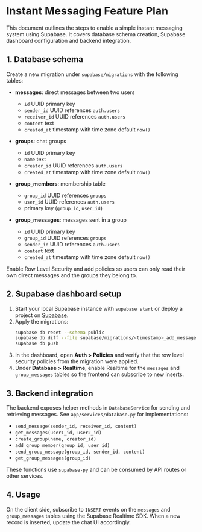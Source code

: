 # Instant Messaging Feature Plan

This document outlines the steps to enable a simple instant messaging system using Supabase. It covers database schema creation, Supabase dashboard configuration and backend integration.

## 1. Database schema
Create a new migration under `supabase/migrations` with the following tables:

- **messages**: direct messages between two users
  - `id` UUID primary key
  - `sender_id` UUID references `auth.users`
  - `receiver_id` UUID references `auth.users`
  - `content` text
  - `created_at` timestamp with time zone default `now()`

- **groups**: chat groups
  - `id` UUID primary key
  - `name` text
  - `creator_id` UUID references `auth.users`
  - `created_at` timestamp with time zone default `now()`

- **group_members**: membership table
  - `group_id` UUID references `groups`
  - `user_id` UUID references `auth.users`
  - primary key (`group_id`, `user_id`)

- **group_messages**: messages sent in a group
  - `id` UUID primary key
  - `group_id` UUID references `groups`
  - `sender_id` UUID references `auth.users`
  - `content` text
  - `created_at` timestamp with time zone default `now()`

Enable Row Level Security and add policies so users can only read their own direct messages and the groups they belong to.

## 2. Supabase dashboard setup
1. Start your local Supabase instance with `supabase start` or deploy a project on [Supabase](https://supabase.com).
2. Apply the migrations:
   ```bash
   supabase db reset --schema public
   supabase db diff --file supabase/migrations/<timestamp>_add_messages.sql
   supabase db push
   ```
3. In the dashboard, open **Auth > Policies** and verify that the row level security policies from the migration were applied.
4. Under **Database > Realtime**, enable Realtime for the `messages` and `group_messages` tables so the frontend can subscribe to new inserts.

## 3. Backend integration
The backend exposes helper methods in `DatabaseService` for sending and retrieving messages. See `app/services/database.py` for implementations:

- `send_message(sender_id, receiver_id, content)`
- `get_messages(user1_id, user2_id)`
- `create_group(name, creator_id)`
- `add_group_member(group_id, user_id)`
- `send_group_message(group_id, sender_id, content)`
- `get_group_messages(group_id)`

These functions use `supabase-py` and can be consumed by API routes or other services.

## 4. Usage
On the client side, subscribe to `INSERT` events on the `messages` and `group_messages` tables using the Supabase Realtime SDK. When a new record is inserted, update the chat UI accordingly.

